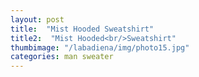 ```yaml
---
layout: post
title:  "Mist Hooded Sweatshirt"
title2:  "Mist Hooded<br/>Sweatshirt"
thumbimage: "/labadiena/img/photo15.jpg"
categories: man sweater
---
```

